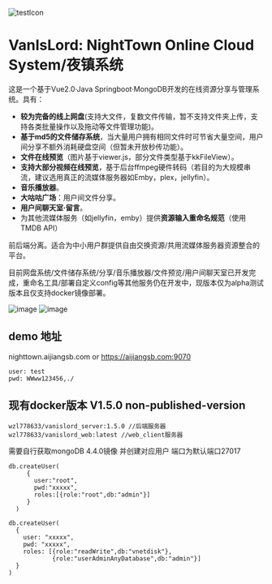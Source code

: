 ![testIcon](https://user-images.githubusercontent.com/55415793/173568881-43b09052-592d-412d-b3c2-e4e7c310cb4e.png)

# VanIsLord: NightTown Online Cloud System/夜镇系统

这是一个基于Vue2.0·Java Springboot·MongoDB开发的在线资源分享与管理系统。具有：
- **较为完备的线上网盘**(支持大文件，复数文件传输，暂不支持文件夹上传，支持各类批量操作以及拖动等文件管理功能)。
- **基于md5的文件储存系统**，当大量用户拥有相同文件时可节省大量空间，用户间分享不额外消耗硬盘空间（但暂未开放秒传功能）。
- **文件在线预览**（图片基于viewer.js，部分文件类型基于kkFileView）。
- **支持大部分视频在线预览**，基于后台ffmpeg硬件转码（若目的为大规模串流，建议选用真正的流媒体服务器如Emby，plex，jellyfin）。
- **音乐播放器**。
- **大咕咕广场**：用户间文件分享。
- **用户间聊天室·留言**。
- 为其他流媒体服务（如jellyfin，emby）提供**资源输入重命名规范**（使用TMDB API）

前后端分离。适合为中小用户群提供自由交换资源/共用流媒体服务器资源整合的平台。

目前网盘系统/文件储存系统/分享/音乐播放器/文件预览/用户间聊天室已开发完成，重命名工具/部署自定义config等其他服务仍在开发中，现版本仅为alpha测试版本且仅支持docker镜像部署。

![image](https://user-images.githubusercontent.com/55415793/173569340-9c1efaa2-3329-4129-a4f0-aa33165f1473.png)
![image](https://user-images.githubusercontent.com/55415793/173570282-483bc72d-0d5b-40a7-874b-78e9cf775a20.png)
## demo 地址
nighttown.aijiangsb.com or https://aijiangsb.com:9070
```
user: test
pwd: WWww123456,./
```
## 现有docker版本 V1.5.0 non-published-version
```
wzl778633/vanislord_server:1.5.0 //后端服务器
wzl778633/vanislord_web:latest //web_client服务器
```
需要自行获取mongoDB 4.4.0镜像 并创建对应用户 端口为默认端口27017
```
db.createUser(
     {
       user:"root",
       pwd:"xxxxx",
       roles:[{role:"root",db:"admin"}]
     }
  )
 
db.createUser( 
  { 
    user: "xxxxx", 
    pwd: "xxxxx", 
    roles: [{role:"readWrite",db:"vnetdisk"},
            {role:"userAdminAnyDatabase",db:"admin"}] 
  } 
) 
```


